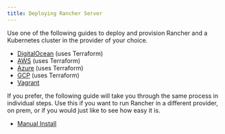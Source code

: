 ```yaml
---
title: Deploying Rancher Server
---
```


<head>
  <link rel="canonical" href="https://ranchermanager.docs.rancher.com/pages-for-subheaders/deploy-rancher-manager"/>
</head>

Use one of the following guides to deploy and provision Rancher and a Kubernetes cluster in the provider of your choice.

- [DigitalOcean](../getting-started/quick-start-guides/deploy-rancher-manager/digitalocean.md) (uses Terraform)
- [AWS](../getting-started/quick-start-guides/deploy-rancher-manager/aws.md) (uses Terraform)
- [Azure](../getting-started/quick-start-guides/deploy-rancher-manager/azure.md) (uses Terraform)
- [GCP](../getting-started/quick-start-guides/deploy-rancher-manager/gcp.md) (uses Terraform)
- [Vagrant](../getting-started/quick-start-guides/deploy-rancher-manager/vagrant.md)

If you prefer, the following guide will take you through the same process in individual steps. Use this if you want to run Rancher in a different provider, on prem, or if you would just like to see how easy it is.

- [Manual Install](../getting-started/quick-start-guides/deploy-rancher-manager/helm-cli.md)
